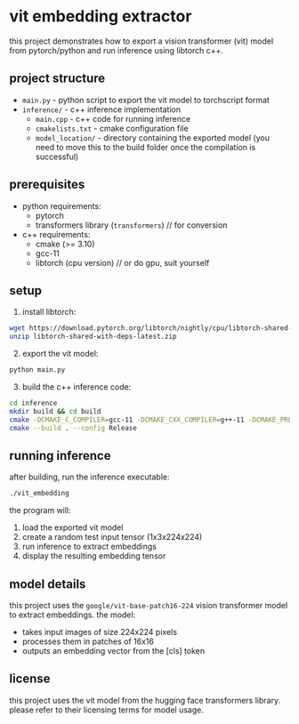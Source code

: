 # vit embedding extractor

this project demonstrates how to export a vision transformer (vit) model from pytorch/python and run inference using libtorch c++.

## project structure

- `main.py` - python script to export the vit model to torchscript format
- `inference/` - c++ inference implementation
  - `main.cpp` - c++ code for running inference
  - `cmakelists.txt` - cmake configuration file
  - `model_location/` - directory containing the exported model (you need to move this to the build folder once the compilation is successful)

## prerequisites

- python requirements:
  - pytorch
  - transformers library (`transformers`)  // for conversion
- c++ requirements:
  - cmake (>= 3.10)
  - gcc-11
  - libtorch (cpu version) // or do gpu, suit yourself

## setup

1. install libtorch:

```bash
wget https://download.pytorch.org/libtorch/nightly/cpu/libtorch-shared-with-deps-latest.zip
unzip libtorch-shared-with-deps-latest.zip
```

2. export the vit model:

```bash
python main.py
```

3. build the c++ inference code:

```bash
cd inference
mkdir build && cd build
cmake -DCMAKE_C_COMPILER=gcc-11 -DCMAKE_CXX_COMPILER=g++-11 -DCMAKE_PREFIX_PATH={libtorch_location} ..
cmake --build . --config Release
```

## running inference

after building, run the inference executable:

```bash
./vit_embedding
```

the program will:

1. load the exported vit model
2. create a random test input tensor (1x3x224x224)
3. run inference to extract embeddings
4. display the resulting embedding tensor

## model details

this project uses the `google/vit-base-patch16-224` vision transformer model to extract embeddings. the model:

- takes input images of size 224x224 pixels
- processes them in patches of 16x16
- outputs an embedding vector from the [cls] token

## license

this project uses the vit model from the hugging face transformers library. please refer to their licensing terms for model usage.
